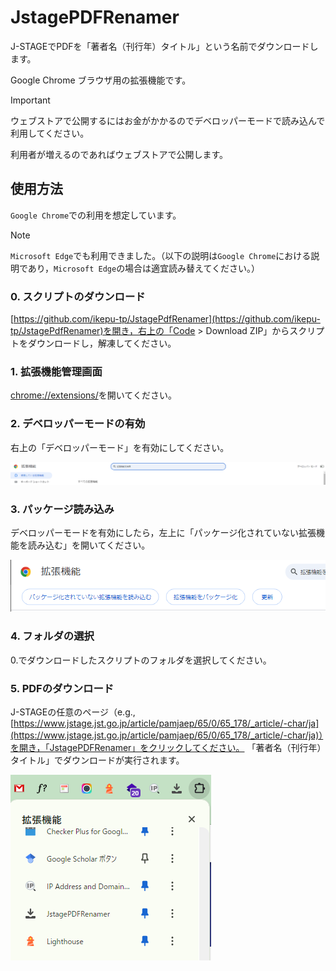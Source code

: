 # JstagePDFRenamer

J-STAGEでPDFを「著者名（刊行年）タイトル」という名前でダウンロードします。

Google Chrome ブラウザ用の拡張機能です。

> [!IMPORTANT]
> ウェブストアで公開するにはお金がかかるのでデベロッパーモードで読み込んで利用してください。
> 
> 利用者が増えるのであればウェブストアで公開します。

## 使用方法

`Google Chrome`での利用を想定しています。

> [!NOTE]
> `Microsoft Edge`でも利用できました。（以下の説明は`Google Chrome`における説明であり，`Microsoft Edge`の場合は適宜読み替えてください。）

### 0. スクリプトのダウンロード

[https://github.com/ikepu-tp/JstagePdfRenamer](https://github.com/ikepu-tp/JstagePdfRenamer)を開き，右上の「Code > Download ZIP」からスクリプトをダウンロードし，解凍してください。

### 1. 拡張機能管理画面

[chrome://extensions/](chrome://extensions/)を開いてください。

### 2. デベロッパーモードの有効

右上の「デベロッパーモード」を有効にしてください。

![デベロッパーモードの有効](img/2_able_developer_mode.png)

### 3. パッケージ読み込み

デベロッパーモードを有効にしたら，左上に「パッケージ化されていない拡張機能を読み込む」を開いてください。

![パッケージ読み込み](img/3_read_package.png)

### 4. フォルダの選択

0.でダウンロードしたスクリプトのフォルダを選択してください。

### 5. PDFのダウンロード

J-STAGEの任意のページ（e.g., [https://www.jstage.jst.go.jp/article/pamjaep/65/0/65_178/_article/-char/ja](https://www.jstage.jst.go.jp/article/pamjaep/65/0/65_178/_article/-char/ja)）を開き，「JstagePDFRenamer」をクリックしてください。
「著者名（刊行年）タイトル」でダウンロードが実行されます。

![拡張機能のクリック](img/5_download_pdf.png)
